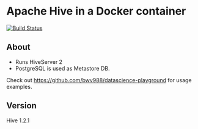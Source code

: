 # Apache Hive in a Docker container

[![Build Status](https://api.travis-ci.org/bwv988/docker-hive.svg?branch=master)](https://travis-ci.org/bwv988/docker-hive)

## About

- Runs HiveServer 2
- PostgreSQL is used as Metastore DB.

Check out <https://github.com/bwv988/datascience-playground> for usage examples.

## Version

Hive 1.2.1
